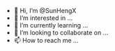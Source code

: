 - 👋 Hi, I’m @SunHengX
- 👀 I’m interested in ...
- 🌱 I’m currently learning ...
- 💞️ I’m looking to collaborate on ...
- 📫 How to reach me ...

<!---
SunHengX/SunHengX is a ✨ special ✨ repository because its `README.md` (this file) appears on your GitHub profile.
You can click the Preview link to take a look at your changes.
--->
